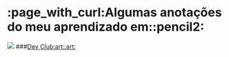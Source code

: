 <h1>:page_with_curl:Algumas anotações do meu aprendizado em::pencil2:</h1>
<img src="https://img.shields.io/badge/HTML-239120?style=for-the-badge&logo=html5&logoColor=white">
###<a href="https://rodolfomori.com.br/devclub/">Dev Club:art::art:</a>
